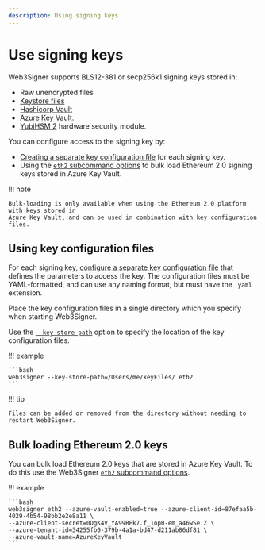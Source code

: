 ```yaml
---
description: Using signing keys
---
```


# Use signing keys

Web3Signer supports BLS12-381 or secp256k1 signing keys stored in:

* Raw unencrypted files
* [Keystore files](https://github.com/ethereum/EIPs/blob/master/EIPS/eip-2335.md)
* [Hashicorp Vault](../HowTo/Store-Keys-Vaults/Use-Hashicorp.md)
* [Azure Key Vault](../HowTo/Store-Keys-Vaults/Use-Azure.md).
* [YubiHSM 2](../HowTo/Store-Keys-HSM/Use-YubiHSM2.md) hardware security module.

You can configure access to the signing key by:

* [Creating a separate key configuration file] for each signing key.
* Using the [`eth2` subcommand options](../Reference/CLI/CLI-Subcommands.md#eth2) to bulk load
    Ethereum 2.0 signing keys stored in Azure Key Vault.

!!! note

    Bulk-loading is only available when using the Ethereum 2.0 platform with keys stored in
    Azure Key Vault, and can be used in combination with key configuration files.

## Using key configuration files

For each signing key, [configure a separate key configuration file] that defines the parameters
to access the key. The configuration files must be YAML-formatted, and can use any naming format,
but must have the `.yaml` extension.

Place the key configuration files in a single directory which you specify when starting Web3Signer.

Use the [`--key-store-path`](../Reference/CLI/CLI-Syntax.md#key-store-path) option
to specify the location of the key configuration files.

!!! example

    ```bash
    web3signer --key-store-path=/Users/me/keyFiles/ eth2
    ```

!!! tip

    Files can be added or removed from the directory without needing to
    restart Web3Signer.

## Bulk loading Ethereum 2.0 keys

You can bulk load Ethereum 2.0 keys that are stored in Azure Key Vault. To do this use the
Web3Signer [`eth2` subcommand options](../Reference/CLI/CLI-Subcommands.md#eth2).

!!! example

    ```bash
    web3signer eth2 --azure-vault-enabled=true --azure-client-id=87efaa5b-4029-4b54-98bb2e2e8a11 \
    --azure-client-secret=0DgK4V_YA99RPk7.f_1op0-em_a46wSe.Z \
    --azure-tenant-id=34255fb0-379b-4a1a-bd47-d211ab86df81 \
    --azure-vault-name=AzureKeyVault
    ```

<!-- Link -->
[configure a separate key configuration file]: ../Reference/Key-Configuration-Files.md
[Creating a separate key configuration file]: #using-key-configuration-files
